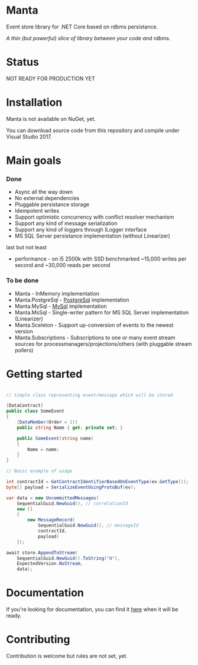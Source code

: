 # Manta
Event store library for .NET Core based on rdbms persistance.

*A thin (but powerful) slice of library between your code and rdbms.*

# Status
NOT READY FOR PRODUCTION YET

# Installation
Manta is not available on NuGet, yet.

You can download source code from this repository and compile under Visual Studio 2017.

# Main goals

### Done
 - Async all the way down
 - No external dependencies
 - Pluggable persistance storage
 - Idempotent writes
 - Support optimistic concurrency with conflict resolver mechanism
 - Support any kind of message serialization
 - Support any kind of loggers through ILogger interface
 - MS SQL Server persistance implementation (without Linearizer)

last but not least

 - performance - on i5 2500k with SSD benchmarked ~15,000 writes per second and ~30,000 reads per second

### To be done
 - Manta - InMemory implementation
 - Manta.PostgreSql - [PostgreSql](https://www.postgresql.org/) implementation
 - Manta.MySql - [MySql](https://www.mysql.com/) implementation
 - Manta.MsSql - Single-writer pattern for MS SQL Server implementation (Linearizer)
 - Manta.Sceleton - Support up-conversion of events to the newest version
 - Manta.Subscriptions - Subscriptions to one or many event stream sources for processmanagers/projections/others (with pluggable stream pollers)

# Getting started

```c#

// Simple class representing event/message which will be stored

[DataContract]
public class SomeEvent
{
    [DataMember(Order = 1)]
    public string Name { get; private set; }

    public SomeEvent(string name)
    {
        Name = name;
    }
}

// Basic example of usage

int contractId = GetContractIdentifierBasedOnEventType(ev.GetType());
byte[] payload = SerializeEventUsingProtoBuf(ev);

var data = new UncommittedMessages(
    SequentialGuid.NewGuid(), // correlationId
    new []
    {
        new MessageRecord(
            SequentialGuid.NewGuid(), // messageId
            contractId,
            payload)
    });

await store.AppendToStream(
    SequentialGuid.NewGuid().ToString("N"),
    ExpectedVersion.NoStream,
    data);

```

# Documentation
If you're looking for documentation, you can find it [here](https://github.com/GetManta/manta/wiki) when it will be ready.

# Contributing
Contribution is welcome but rules are not set, yet.
